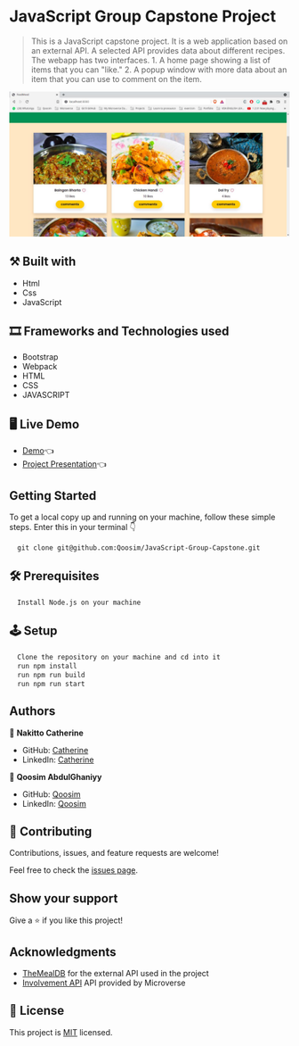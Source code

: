 # JavaScript Group Capstone Project

> This is a JavaScript capstone project. It is a web application based on an external API. A selected API provides data about different recipes. The webapp has two interfaces. 1. A home page showing a list of items that you can "like." 2. A popup window with more data about an item that you can use to comment on the item.

![screenshot](./src/assets/home_page_2.jpeg)

## ⚒️  Built with

- Html
- Css
- JavaScript

## 🎞️ Frameworks and Technologies used

- Bootstrap
- Webpack
- HTML
- CSS
- JAVASCRIPT

## 🖥️ Live Demo
- [Demo](https://raw.githack.com/Qoosim/JavaScript-Group-Capstone/dev/src/index.html):point_left:
- [Project Presentation](https://www.youtube.com/watch?v=EGx1ywZLGCA):point_left:

## Getting Started

To get a local copy up and running on your machine, follow these simple steps.
Enter this in your terminal 👇 
``` 
  git clone git@github.com:Qoosim/JavaScript-Group-Capstone.git 
``` 
## 🛠️ Prerequisites
```
  Install Node.js on your machine
```

## 🕹️ Setup
```
  Clone the repository on your machine and cd into it
  run npm install
  run npm run build
  run npm run start
```
## Authors

👤 **Nakitto Catherine**

- GitHub: [Catherine](https://github.com/Cathella)
- LinkedIn: [Catherine](https://linkedin.com/in/nakitto-catherine-2020)

👤 **Qoosim AbdulGhaniyy**

- GitHub: [Qoosim](https://github.com/Qoosim)
- LinkedIn: [Qoosim](https://www.linkedin.com/in/qoosim)

## 🤝 Contributing

Contributions, issues, and feature requests are welcome!

Feel free to check the [issues page](../../issues/).

## Show your support

Give a ⭐️ if you like this project!

## Acknowledgments

- [TheMealDB](https://www.themealdb.com/api.php) for the external API used in the project
- [Involvement API](https://www.notion.so/Involvement-API-869e60b5ad104603aa6db59e08150270) API provided by Microverse 

## 📝 License

This project is [MIT](./MIT.md) licensed.
